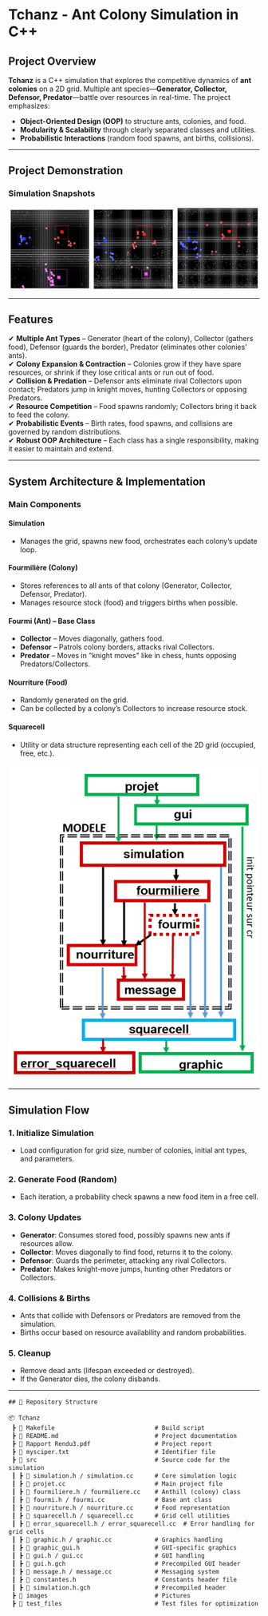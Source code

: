 # Tchanz - Ant Colony Simulation in C++

## Project Overview
**Tchanz** is a C++ simulation that explores the competitive dynamics of **ant colonies** on a 2D grid. Multiple ant species—**Generator, Collector, Defensor, Predator**—battle over resources in real-time. The project emphasizes:

- **Object-Oriented Design (OOP)** to structure ants, colonies, and food.
- **Modularity & Scalability** through clearly separated classes and utilities.
- **Probabilistic Interactions** (random food spawns, ant births, collisions).
---

## Project Demonstration

### Simulation Snapshots  

![Ant Colony Simulation](images/simulation.png)

---

## Features

✔ **Multiple Ant Types** – Generator (heart of the colony), Collector (gathers food), Defensor (guards the border), Predator (eliminates other colonies’ ants).  
✔ **Colony Expansion & Contraction** – Colonies grow if they have spare resources, or shrink if they lose critical ants or run out of food.  
✔ **Collision & Predation** – Defensor ants eliminate rival Collectors upon contact; Predators jump in knight moves, hunting Collectors or opposing Predators.  
✔ **Resource Competition** – Food spawns randomly; Collectors bring it back to feed the colony.  
✔ **Probabilistic Events** – Birth rates, food spawns, and collisions are governed by random distributions.  
✔ **Robust OOP Architecture** – Each class has a single responsibility, making it easier to maintain and extend.  

---

## System Architecture & Implementation

### Main Components

#### **Simulation**
- Manages the grid, spawns new food, orchestrates each colony’s update loop.

#### **Fourmilière (Colony)**
- Stores references to all ants of that colony (Generator, Collector, Defensor, Predator).
- Manages resource stock (food) and triggers births when possible.

#### **Fourmi (Ant) – Base Class**
- **Collector** – Moves diagonally, gathers food.
- **Defensor** – Patrols colony borders, attacks rival Collectors.
- **Predator** – Moves in "knight moves" like in chess, hunts opposing Predators/Collectors.

#### **Nourriture (Food)**
- Randomly generated on the grid.
- Can be collected by a colony’s Collectors to increase resource stock.

#### **Squarecell**
- Utility or data structure representing each cell of the 2D grid (occupied, free, etc.).

![Class Hierarchy](images/class_hierarchy.png)

---

## Simulation Flow

### **1. Initialize Simulation**
- Load configuration for grid size, number of colonies, initial ant types, and parameters.

### **2. Generate Food (Random)**
- Each iteration, a probability check spawns a new food item in a free cell.

### **3. Colony Updates**
- **Generator**: Consumes stored food, possibly spawns new ants if resources allow.
- **Collector**: Moves diagonally to find food, returns it to the colony.
- **Defensor**: Guards the perimeter, attacking any rival Collectors.
- **Predator**: Makes knight-move jumps, hunting other Predators or Collectors.

### **4. Collisions & Births**
- Ants that collide with Defensors or Predators are removed from the simulation.
- Births occur based on resource availability and random probabilities.

### **5. Cleanup**
- Remove dead ants (lifespan exceeded or destroyed).
- If the Generator dies, the colony disbands.

---
```
## 📂 Repository Structure

📦 Tchanz
 ┣ 📜 Makefile                            # Build script
 ┣ 📜 README.md                           # Project documentation
 ┣ 📜 Rapport Rendu3.pdf                  # Project report
 ┣ 📜 mysciper.txt                        # Identifier file
 ┣ 📂 src                                 # Source code for the simulation
 ┃ ┣ 📜 simulation.h / simulation.cc      # Core simulation logic
 ┃ ┣ 📜 projet.cc                         # Main project file
 ┃ ┣ 📜 fourmiliere.h / fourmiliere.cc    # Anthill (colony) class
 ┃ ┣ 📜 fourmi.h / fourmi.cc              # Base ant class
 ┃ ┣ 📜 nourriture.h / nourriture.cc      # Food representation
 ┃ ┣ 📜 squarecell.h / squarecell.cc      # Grid cell utilities
 ┃ ┣ 📜 error_squarecell.h / error_squarecell.cc  # Error handling for grid cells
 ┃ ┣ 📜 graphic.h / graphic.cc            # Graphics handling
 ┃ ┣ 📜 graphic_gui.h                     # GUI-specific graphics
 ┃ ┣ 📜 gui.h / gui.cc                    # GUI handling
 ┃ ┣ 📜 gui.h.gch                         # Precompiled GUI header
 ┃ ┣ 📜 message.h / message.cc            # Messaging system
 ┃ ┣ 📜 constantes.h                      # Constants header file
 ┃ ┣ 📜 simulation.h.gch                  # Precompiled header
 ┣ 📂 images                              # Pictures
 ┣ 📂 test_files                          # Test files for optimization

```
